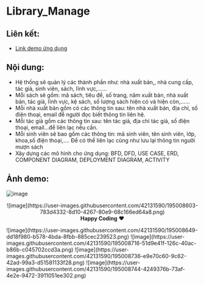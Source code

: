 # Library_Manage


## Liên kết:
- [Link demo ứng dụng](https://www.youtube.com/watch?v=3CrQXZKHcOY)

## Nội dung:
- Hệ thống sẽ quản lý các thành phần như: nhà xuất bản,, nhà cung cấp, tác giả, sinh viên, sách, lĩnh vực,……
- Mỗi sách sẽ gồm: mã sách, tiêu đề, số trang, năm xuất bản, nhà xuất bản, tác giả, lĩnh vực, kệ sách, số lượng sách hiện có và hiện còn,……
- Mỗi nhà xuất bản gồm có các thông tin sau: tên nhà xuất bản, địa chỉ, số điện thoại, email để người đọc biết thông tin liên hệ.
- Mỗi tác giả gồm các thông tin sau: tên tác giả, địa chỉ tác giả, số điện thoại, email…để liên lạc nếu cần.
- Mỗi sinh viên sẽ bao gồm các thông tin: mã sinh viên, tên sinh viên, lớp, khoa,số điện thoại,…. Để có thể liên lạc cũng như lưu lại thông tin người mượn sách 
- Xây dựng các mô hình cho ứng dụng: BFD, DFD, USE CASE, ERD, COMPONENT DIAGRAM, DEPLOYMENT DIAGRAM, ACTIVITY

## Ảnh demo:

![image](https://user-images.githubusercontent.com/42131590/195008603-783d4332-8d10-4267-80e9-68c166ed64a8.png)
 <p align="center">
![image](https://user-images.githubusercontent.com/42131590/195008603-783d4332-8d10-4267-80e9-68c166ed64a8.png)
  <br>
  <strong>Happy Coding</strong> ❤️
</p>
![image](https://user-images.githubusercontent.com/42131590/195008649-dd18f980-b578-4bda-8fbb-885cec239523.png)
![image](https://user-images.githubusercontent.com/42131590/195008716-51d9e41f-126c-40ac-b86b-c045702ccd3a.png)
![image](https://user-images.githubusercontent.com/42131590/195008736-e9e70c60-9c62-42ad-99a3-d51581133f28.png)
![image](https://user-images.githubusercontent.com/42131590/195008744-4249376b-73af-4e2e-9472-3911051ee302.png)
